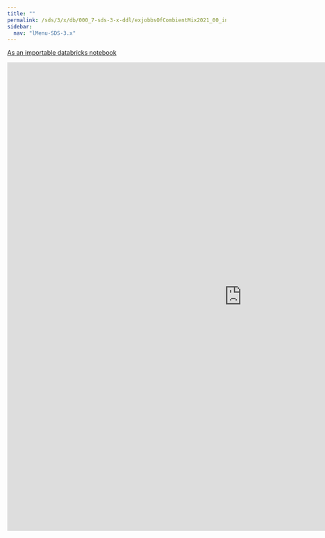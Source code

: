 ```yaml
---
title: ""
permalink: /sds/3/x/db/000_7-sds-3-x-ddl/exjobbsOfCombientMix2021_00_introduction/
sidebar:
  nav: "lMenu-SDS-3.x"
---
```


[As an importable databricks notebook](https://lamastex.github.io/scalable-data-science/sds/3/x/db/000_7-sds-3-x-ddl/exjobbsOfCombientMix2021_00_introduction.html)

<iframe src="https://lamastex.github.io/scalable-data-science/sds/3/x/db/000_7-sds-3-x-ddl/exjobbsOfCombientMix2021_00_introduction.html" width="1080" height="1080" frameborder="0"></iframe>
